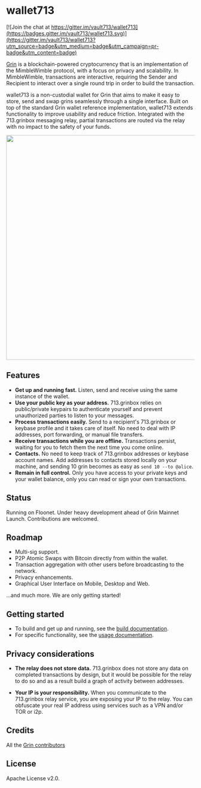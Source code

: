 # wallet713

[![Join the chat at https://gitter.im/vault713/wallet713](https://badges.gitter.im/vault713/wallet713.svg)](https://gitter.im/vault713/wallet713?utm_source=badge&utm_medium=badge&utm_campaign=pr-badge&utm_content=badge)

[Grin](https://github.com/mimblewimble/grin) is a blockchain-powered cryptocurrency that is an implementation of the MimbleWimble protocol, with a focus on privacy and scalability. In MimbleWimble, transactions are interactive, requiring the Sender and Recipient to interact over a single round trip in order to build the transaction.

wallet713 is a non-custodial wallet for Grin that aims to make it easy to store, send and swap grins seamlessly through a single interface. Built on top of the standard Grin wallet reference implementation, wallet713 extends functionality to improve usability and reduce friction. Integrated with the 713.grinbox messaging relay, partial transactions are routed via the relay with no impact to the safety of your funds.

<p align="center">
  <img width="600" src="demo.svg">
</p>

## Features

* **Get up and running fast.** Listen, send and receive using the same instance of the wallet.
* **Use your public key as your address.** 713.grinbox relies on public/private keypairs to authenticate yourself and prevent unauthorized parties to listen to your messages.
* **Process transactions easily.** Send to a recipient's 713.grinbox or keybase profile and it takes care of itself. No need to deal with IP addresses, port forwarding, or manual file transfers.
* **Receive transactions while you are offline.** Transactions persist, waiting for you to fetch them the next time you come online.
* **Contacts.** No need to keep track of 713.grinbox addresses or keybase account names. Add addresses to contacts stored locally on your machine, and sending 10 grin becomes as easy as `send 10 --to @alice`.
* **Remain in full control.** Only you have access to your private keys and your wallet balance, only you can read or sign your own transactions.

## Status

Running on Floonet. Under heavy development ahead of Grin Mainnet Launch. Contributions are welcomed.

## Roadmap

* Multi-sig support.
* P2P Atomic Swaps with Bitcoin directly from within the wallet.
* Transaction aggregation with other users before broadcasting to the network.
* Privacy enhancements.
* Graphical User Interface on Mobile, Desktop and Web.

...and much more. We are only getting started!

## Getting started

* To build and get up and running, see the [build documentation](docs/build.md).
* For specific functionality, see the [usage documentation](docs/usage.md).

## Privacy considerations

* **The relay does not store data.** 713.grinbox does not store any data on completed transactions by design, but it would be possible for the relay to do so and as a result build a graph of activity between addresses.

* **Your IP is your responsibility.** When you communicate to the 713.grinbox relay service, you are exposing your IP to the relay. You can obfuscate your real IP address using services such as a VPN and/or TOR or i2p.

## Credits

All the [Grin contributors](https://github.com/mimblewimble/grin/graphs/contributors)

## License

Apache License v2.0.
